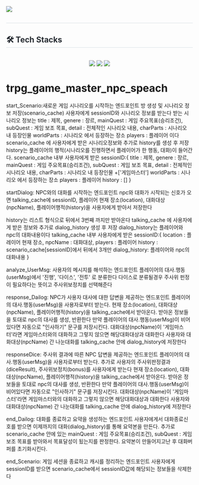 <img src="https://capsule-render.vercel.app/api?type=Venom&color=timeAuto&height=300&section=header&text=GPT%20NPC_Dialogue_generator&fontSize=60" />

<div style="text-align: left;"> 
    <h2 style="border-bottom: 1px solid #d8dee4; color: #282d33;">  </h2>  
    <div style="font-weight: 700; font-size: 15px; text-align: left; color: #282d33;">  </div> 
    </div>
    <div style="text-align: left;">
    <h2 style="border-bottom: 1px solid #d8dee4; color: #282d33;"> 🛠️ Tech Stacks </h2> <br> 
    <div  align= "center"> <img src="https://img.shields.io/badge/Python-3776AB?style=for-the-badge&logo=Python&logoColor=white">
          <img src="https://img.shields.io/badge/PyTorch-EE4C2C?style=for-the-badge&logo=PyTorch&logoColor=white">
        <img src="https://img.shields.io/badge/chatGPT-74aa9c?style=for-the-badge&logo=openai&logoColor=white">
    </div>
</div>
    
    
# trpg_game_master_npc_speach

<div style="text-align: left;">
start_Scenario:새로운 게임 시나리오를 시작하는 엔드포인트
방 생성 및 시나리오 정보 저장(scenario_cache)
사용자에게 sessionID와 시나리오 정보를 받는다 받는 시나리오 정보는
title : 제목,
genere : 장르,
mainQuest : 게임 주요목표(승리조건),
subQuest : 게임 보조 목표,
detail : 전체적인 시나리오 내용,
charParts : 시나리오 내 등장인물
worldParts : 시나리오 에서 등장하는 장소
players : 플레이어
이다
scenario_cache 에 사용자에게 받은 시나리오정보와 추가로 history를 생성 후 저장
history는 플레이어의 행적(시나리오를 진행하면서 플레이어가 한 행동, 대화)이 들어간다.
scenario_cache 내부
사용자에게 받은 sessionID:{
	title : 제목,
	genere : 장르,
	mainQuest : 게임 주요목표(승리조건),
	subQuest : 게임 보조 목표,
	detail : 전체적인 시나리오 내용,
	charParts : 시나리오 내 등장인물 +['게임마스터']
	worldParts : 시나리오 에서 등장하는 장소
	players : 플레이어
	history : []
}




startDialog: NPC와의 대화를 시작하는 엔드포인트
npc와 대화가 시작되는 신호가 오면 talking_cache에 sessionID, 플레이어 현재 장소(location), 대화대상(npcName), 플레이어행적(history)을 사용자에게 받아서 저장한다

history는 리스트 형식으로 뒤에서 3번째 까지만 받아온다
talking_cache 에 사용자에게 받은 정보와 추가로 dialog_history 생성 후 저장
dialog_history는 플레이어와 npc의 대화내용이다
talking_cache 내부
사용자에게 받은 sessionID:{
	location : 플레이어 현재 장소,
	npcName : 대화대상,
	players : 플레이어
	history : scenario_cache[sessionID]에서 뒤에서 3개만
	dialog_history: 플레이어와 npc의 대화내용
}




analyze_UserMsg: 사용자의 메시지를 해석하는 엔드포인트
플레이어의 대사.행동(userMsg)에서 '진행', '다이스', '전투' 로 분류한다
다이스로 분류될경우 주사위 펀정이 필요하다는 뜻이고 주사위보정치를 선택해준다




response_Dailog: NPC가 사용자 대사에 대한 답변을 제공하는 엔드포인트
플레이어의 대사.행동(userMsg)을 사용자로부터 받는다.
현재 장소(location), 대화대상(npcName), 플레이어행적(history)을 talking_cache에서 받아온다.
받아온 정보들을 토대로 npc의 대사를 생성, 반환한다
만약 플레이어의 대사.행동(userMsg)이 비어있다면 자동으로 "인사하기" 문구를 저장시킨다.
대화대상(npcName)이 '게임마스터'라면 게임마스터와의 대화하고 그렇지 않으면 해당대화대상과 대화한다
사용자와 대화대상(npcName) 간 나눈대화를 talking_cache 안에 dialog_history에 저장한다




responseDice: 주사위 결과에 따른 NPC 답변을 제공하는 엔드포인트
플레이어의 대사.행동(userMsg)을 사용자로부터 받는다.
추가로 사용자의 주사위판정결과(diceResult), 주사위보정치(bonus)를 사용자에게 받는다
현재 장소(location), 대화대상(npcName), 플레이어행적(history)을 talking_cache에서 받아온다.
받아온 정보들을 토대로 npc의 대사를 생성, 반환한다
만약 플레이어의 대사.행동(userMsg)이 비어있다면 자동으로 "인사하기" 문구를 저장시킨다.
대화대상(npcName)이 '게임마스터'라면 게임마스터와의 대화하고 그렇지 않으면 해당대화대상과 대화한다
사용자와 대화대상(npcName) 간 나눈대화를 talking_cache 안에 dialog_history에 저장한다



end_Dailog: 대화를 종료하고 요약을 생성하는 엔드포인트
사용자에게서 대화종료신호를 받으면 이제까지의 대화(dialog_history)를 통해 요약본을 만든다.
추가로 scenario_cache 안에 있는 mainQuest : 게임 주요목표(승리조건), subQuest : 게임 보조 목표를 받아와서 
목표달성이 됬는지를 판정한다. 요약본이 만들어지고난 후 대화버퍼를 초기화시킨다.



end_Scenario: 게임 세션을 종료하고 캐시를 정리하는 엔드포인트
사용자에게 sessionID를 받으면 scenario_cache에서 sessionID값에 해당되는 정보들을 삭제한다
</div>
